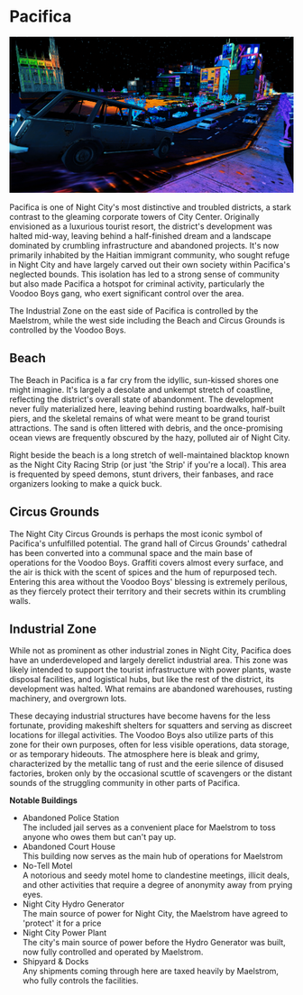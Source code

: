 # Pacifica

![Pacifica photo](https://raw.githubusercontent.com/zer0db/cnc-lore/refs/heads/main/neighborhoods/images/pacifica.png)

Pacifica is one of Night City's most distinctive and troubled districts, a stark contrast to the gleaming corporate towers of City Center. Originally envisioned as a luxurious tourist resort, the district's development was halted mid-way, leaving behind a half-finished dream and a landscape dominated by crumbling infrastructure and abandoned projects. It's now primarily inhabited by the Haitian immigrant community, who sought refuge in Night City and have largely carved out their own society within Pacifica's neglected bounds. This isolation has led to a strong sense of community but also made Pacifica a hotspot for criminal activity, particularly the Voodoo Boys gang, who exert significant control over the area.

The Industrial Zone on the east side of Pacifica is controlled by the Maelstrom, while the west side including the Beach and Circus Grounds is controlled by the Voodoo Boys.

## Beach

The Beach in Pacifica is a far cry from the idyllic, sun-kissed shores one might imagine. It's largely a desolate and unkempt stretch of coastline, reflecting the district's overall state of abandonment. The development never fully materialized here, leaving behind rusting boardwalks, half-built piers, and the skeletal remains of what were meant to be grand tourist attractions. The sand is often littered with debris, and the once-promising ocean views are frequently obscured by the hazy, polluted air of Night City.

Right beside the beach is a long stretch of well-maintained blacktop known as the Night City Racing Strip (or just 'the Strip' if you're a local). This area is frequented by speed demons, stunt drivers, their fanbases, and race organizers looking to make a quick buck.

## Circus Grounds

The Night City Circus Grounds is perhaps the most iconic symbol of Pacifica's unfulfilled potential. The grand hall of Circus Grounds' cathedral has been converted into a communal space and the main base of operations for the Voodoo Boys. Graffiti covers almost every surface, and the air is thick with the scent of spices and the hum of repurposed tech. Entering this area without the Voodoo Boys' blessing is extremely perilous, as they fiercely protect their territory and their secrets within its crumbling walls.

## Industrial Zone

While not as prominent as other industrial zones in Night City, Pacifica does have an underdeveloped and largely derelict industrial area. This zone was likely intended to support the tourist infrastructure with power plants, waste disposal facilities, and logistical hubs, but like the rest of the district, its development was halted. What remains are abandoned warehouses, rusting machinery, and overgrown lots.

These decaying industrial structures have become havens for the less fortunate, providing makeshift shelters for squatters and serving as discreet locations for illegal activities. The Voodoo Boys also utilize parts of this zone for their own purposes, often for less visible operations, data storage, or as temporary hideouts. The atmosphere here is bleak and grimy, characterized by the metallic tang of rust and the eerie silence of disused factories, broken only by the occasional scuttle of scavengers or the distant sounds of the struggling community in other parts of Pacifica.

**Notable Buildings**

- Abandoned Police Station  
  The included jail serves as a convenient place for Maelstrom to toss anyone who owes them but can't pay up.
- Abandoned Court House  
  This building now serves as the main hub of operations for Maelstrom
- No-Tell Motel  
  A notorious and seedy motel home to clandestine meetings, illicit deals, and other activities that require a degree of anonymity away from prying eyes.
- Night City Hydro Generator  
  The main source of power for Night City, the Maelstrom have agreed to 'protect' it for a price
- Night City Power Plant  
  The city's main source of power before the Hydro Generator was built, now fully controlled and operated by Maelstrom.
- Shipyard & Docks  
  Any shipments coming through here are taxed heavily by Maelstrom, who fully controls the facilities.
